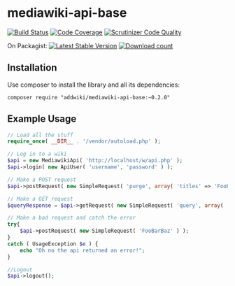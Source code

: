mediawiki-api-base
==================
[![Build Status](https://travis-ci.org/addwiki/mediawiki-api-base.svg?branch=master)](https://travis-ci.org/addwiki/mediawiki-api-base)
[![Code Coverage](https://scrutinizer-ci.com/g/addwiki/mediawiki-api-base/badges/coverage.png?b=master)](https://scrutinizer-ci.com/g/addwiki/mediawiki-api-base/?branch=master)
[![Scrutinizer Code Quality](https://scrutinizer-ci.com/g/addwiki/mediawiki-api-base/badges/quality-score.png?b=master)](https://scrutinizer-ci.com/g/addwiki/mediawiki-api-base/?branch=master)

On Packagist:
[![Latest Stable Version](https://poser.pugx.org/addwiki/mediawiki-api-base/version.png)](https://packagist.org/packages/addwiki/mediawiki-api-base)
[![Download count](https://poser.pugx.org/addwiki/mediawiki-api-base/d/total.png)](https://packagist.org/packages/addwiki/mediawiki-api-base)

## Installation

Use composer to install the library and all its dependencies:

	composer require "addwiki/mediawiki-api-base:~0.2.0"

## Example Usage

```php
// Load all the stuff
require_once( __DIR__ . '/vendor/autoload.php' );

// Log in to a wiki
$api = new MediawikiApi( 'http://localhost/w/api.php' );
$api->login( new ApiUser( 'username', 'password' ) );

// Make a POST request
$api->postRequest( new SimpleRequest( 'purge', array( 'titles' => 'FooBar' ) ) );

// Make a GET request
$queryResponse = $api->getRequest( new SimpleRequest( 'query', array( 'meta' => 'siteinfo' ) ) );

// Make a bad request and catch the error
try{
	$api->postRequest( new SimpleRequest( 'FooBarBaz' ) );
}
catch ( UsageException $e ) {
	echo "Oh no the api returned an error!";
}

//Logout
$api->logout();
```
